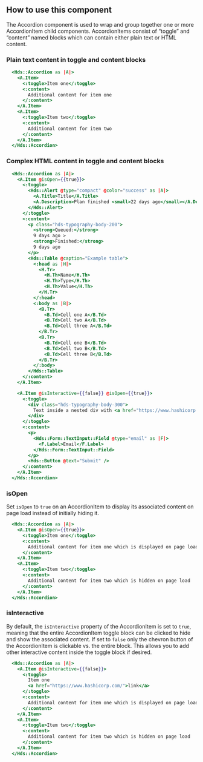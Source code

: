 ## How to use this component

The Accordion component is used to wrap and group together one or more AccordionItem child components. AccordionItems consist of “toggle” and “content” named blocks which can contain either plain text or HTML content.

### Plain text content in toggle and content blocks
```handlebars
  <Hds::Accordion as |A|>
    <A.Item>
      <:toggle>Item one</:toggle>
      <:content>
        Additional content for item one
      </:content>
    </A.Item>
    <A.Item>
      <:toggle>Item two</:toggle>
      <:content>
        Additional content for item two
      </:content>
    </A.Item>
  </Hds::Accordion>
```

### Complex HTML content in toggle and content blocks
```handlebars
  <Hds::Accordion as |A|>
    <A.Item @isOpen={{true}}>
      <:toggle>
        <Hds::Alert @type="compact" @color="success" as |A|>
          <A.Title>Title</A.Title>
          <A.Description>Plan finished <small>22 days ago</small></A.Description>
        </Hds::Alert>
      </:toggle>
      <:content>
        <p class="hds-typography-body-200">
          <strong>Queued:</strong>
          9 days ago >
          <strong>Finished:</strong>
          9 days ago
        </p>
        <Hds::Table @caption="Example table">
          <:head as |H|>
            <H.Tr>
              <H.Th>Name</H.Th>
              <H.Th>Type</H.Th>
              <H.Th>Value</H.Th>
            </H.Tr>
          </:head>
          <:body as |B|>
            <B.Tr>
              <B.Td>Cell one A</B.Td>
              <B.Td>Cell two A</B.Td>
              <B.Td>Cell three A</B.Td>
            </B.Tr>
            <B.Tr>
              <B.Td>Cell one B</B.Td>
              <B.Td>Cell two B</B.Td>
              <B.Td>Cell three B</B.Td>
            </B.Tr>
          </:body>
        </Hds::Table>
      </:content>
    </A.Item>

    <A.Item @isInteractive={{false}} @isOpen={{true}}>
      <:toggle>
        <div class="hds-typography-body-300">
          Text inside a nested div with <a href="https://www.hashicorp.com/">a link</a>.
        </div>
      </:toggle>
      <:content>
        <p>
          <Hds::Form::TextInput::Field @type="email" as |F|>
            <F.Label>Email</F.Label>
          </Hds::Form::TextInput::Field>
        </p>
        <Hds::Button @text="Submit" />
      </:content>
    </A.Item>
  </Hds::Accordion>
```

### isOpen

Set `isOpen` to `true` on an AccordionItem to display its associated content on page load instead of initially hiding it.

```handlebars
  <Hds::Accordion as |A|>
    <A.Item @isOpen={{true}}>
      <:toggle>Item one</:toggle>
      <:content>
        Additional content for item one which is displayed on page load
      </:content>
    </A.Item>
    <A.Item>
      <:toggle>Item two</:toggle>
      <:content>
        Additional content for item two which is hidden on page load
      </:content>
    </A.Item>
  </Hds::Accordion>
```

### isInteractive

By default, the `isInteractive` property of the AccordionItem is set to `true`, meaning that the entire AccordionItem toggle block can be clicked to hide and show the associated content. If set to `false` only the chevron button of the AccordionItem is clickable vs. the entire block. This allows you to add other interactive content inside the toggle block if desired.

```handlebars
  <Hds::Accordion as |A|>
    <A.Item @isInteractive={{false}}>
      <:toggle>
        Item one
        <a href="https://www.hashicorp.com/">link</a>
      </:toggle>
      <:content>
        Additional content for item one which is displayed on page load
      </:content>
    </A.Item>
    <A.Item>
      <:toggle>Item two</:toggle>
      <:content>
        Additional content for item two which is hidden on page load
      </:content>
    </A.Item>
  </Hds::Accordion>
```